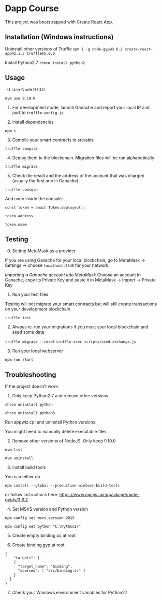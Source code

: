 # Dapp Course

This project was bootstrapped with [Create React App](https://github.com/facebook/create-react-app).

## Installation (Windows instructions)

Uninstall other versions of Truffle
`npm i -g node-gyp@3.6.2 create-react-app@2.1.3 truffle@5.0.5`

Install Python2.7
`choco install python2`

## Usage

0. Use Node 9.10.0

`nvm use 9.10.0`

1. For development mode, launch Ganache and report your local IP and port to `truffle-config.js`

2. Install dependencies

`npm i`

3. Compile your smart contracts to src/abis

`truffle compile`

4. Deploy them to the blockchain. Migration files will be run alphabetically

`truffle migrate`

5. Check the result and the address of the account that was charged (usually the first one in Ganache)

`truffle console`

And once inside the console:

`const token = await Token.deployed();`

`token.address`

`token.name`

## Testing

0. Setting MetaMask as a provider

If you are using Ganache for your local blockchain, go to MetaMask -> Settings -> choose `localhost:7545` for your network.

_Importing a Ganache account into MetaMask_
Choose an account in Ganache, copy its Private Key and paste it in MetaMask -> Import -> Private Key

1. Run your test files

Testing will not migrate your smart contracts but will still create transactions on your development blockchain.

`truffle test`

2. Always re-run your migrations if you must your local blockchain and seed some data

`truffle migrate --reset`
`truffle exec scripts/seed-exchange.js`

3. Run your local webserver

`npm run start`

## Troubleshooting

If the project doesn't work:

1. Only keep Python2.7 and remove other versions

`choco uninstall python`

`choco uninstall python3`

Run appwiz.cpl and uninstall Python versions.

You might need to manually delete executable files

2. Remove other versions of NodeJS. Only keep 9.10.0

`nvm list`

`nvm uninstall`

3. Install build tools

You can either do

`npm install --global --production windows-build-tools`

or follow instructions here: https://www.npmjs.com/package/node-gyp/v/3.6.2

4. Set MSVS version and Python version

`npm config set msvs_version 2015`

`npm config set python "C:\Python27"`

5. Create empty binding.cc at root

6. Create binding.gyp at root

```
{
    "targets": [
    {
      "target_name": "binding",
      "sources": [ "src/binding.cc" ]
    }
  ]
}
```

7. Check your Windows environment variables for Python27
